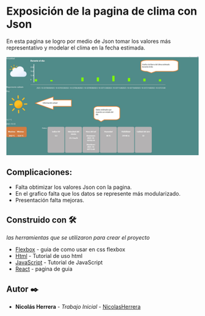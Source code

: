# Exposición de la pagina de clima con Json
En esta pagina se logro por medio de Json tomar los valores más representativo y modelar el clima en la fecha estimada.

![imagen](./src/Imagenes/ImgPagina.jpg)

## Complicaciones:
* Falta obtimizar los valores Json con la pagina.
* En el grafico falta que los datos se represente más modularizado.
* Presentación falta mejoras.

## Construido con 🛠️
_las herramientas que se utilizaron para crear el proyecto_

* [Flexbox](https://css-tricks.com/snippets/css/a-guide-to-flexbox/) - guia de como usar en css flexbox
* [Html](https://www.w3schools.com/html/default.asp) - Tutorial de uso html
* [JavaScript](https://www.w3schools.com/js/default.asp) - Tutorial de JavaScript
* [React](https://es.react.dev/learn) - pagina de guia 

## Autor ✒️

* **Nicolás Herrera** - *Trabajo Inicial* - [NicolasHerrera](https://github.com/Nicolas114188/practico-api.git)
